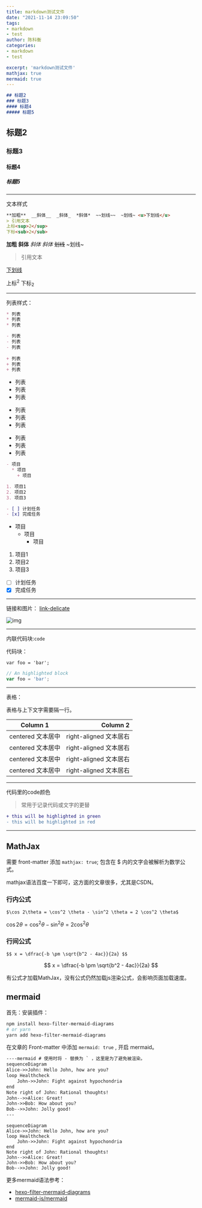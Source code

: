 ```yaml
---
title: markdown测试文件
date: "2021-11-14 23:09:50"
tags: 
- markdown
- test
author: 陈科衡
categories: 
- markdown
- test

excerpt: 'markdown测试文件'
mathjax: true
mermaid: true
---
```


```markdown
## 标题2
### 标题3
#### 标题4
##### 标题5
```

## 标题2
### 标题3
#### 标题4
##### 标题5

---
文本样式

```markdown
**加粗**  __斜体__  _斜体_  *斜体*  ~~划线~~  ~划线~ <u>下划线</u>
> 引用文本
上标<sup>2</sup>
下标<sub>2</sub>
```

**加粗**  __斜体__  _斜体_  *斜体*  ~~划线~~  ~划线~
> 引用文本

<u>下划线</u>

上标<sup>2</sup>
下标<sub>2</sub>

---
列表样式：

```markdown
* 列表
* 列表
* 列表

- 列表
- 列表
- 列表
 
+ 列表
+ 列表
+ 列表
```

* 列表
* 列表
* 列表
- 列表
- 列表
- 列表
+ 列表
+ 列表
+ 列表

```markdown
- 项目
  * 项目
    + 项目

1. 项目1
2. 项目2
3. 项目3

- [ ] 计划任务
- [x] 完成任务
```

- 项目
  * 项目
    + 项目

1. 项目1
2. 项目2
3. 项目3

- [ ] 计划任务
- [x] 完成任务

---
链接和图片：
[link-delicate](http://localhost:4000/delicate)

![img](https://i.loli.net/2021/12/01/X1pkv9ShmeDWZ25.jpg)

---
内联代码块:`code`

代码块：

```
var foo = 'bar';
```

```javascript
// An highlighted block
var foo = 'bar';
```

---
表格：

表格与上下文字需要隔一行。

| Column 1 | Column 2      |
|:--------:| -------------:|
| centered 文本居中 | right-aligned 文本居右 |
| centered 文本居中 | right-aligned 文本居右 |
| centered 文本居中 | right-aligned 文本居右 |
| centered 文本居中 | right-aligned 文本居右 |
---
代码里的code颜色
> 常用于记录代码或文字的更替

```diff
+ this will be highlighted in green
- this will be highlighted in red
```

----
## MathJax
需要 front-matter 添加 `mathjax: true`;
包含在 $ 内的文字会被解析为数学公式。

mathjax语法百度一下即可，这方面的文章很多，尤其是CSDN。

### 行内公式

```mathjax
$\cos 2\theta = \cos^2 \theta - \sin^2 \theta = 2 \cos^2 \theta$
```

$\cos 2\theta = \cos^2 \theta - \sin^2 \theta = 2 \cos^2 \theta$

### 行间公式

```mathjax
$$ x = \dfrac{-b \pm \sqrt{b^2 - 4ac}}{2a} $$
```

$$ x = \dfrac{-b \pm \sqrt{b^2 - 4ac}}{2a} $$

有公式才加载MathJax，没有公式仍然加载js渲染公式，会影响页面加载速度。

## mermaid

首先：安装插件：
```bash
npm install hexo-filter-mermaid-diagrams
# or yarn
yarn add hexo-filter-mermaid-diagrams
```

在文章的 Front-matter 中添加 `mermaid: true` , 开启 mermaid。

```markdown
----mermaid # 使用时将 - 替换为 ` ，这里是为了避免被渲染。
sequenceDiagram
Alice->>John: Hello John, how are you?
loop Healthcheck
    John->>John: Fight against hypochondria
end
Note right of John: Rational thoughts!
John-->>Alice: Great!
John->>Bob: How about you?
Bob-->>John: Jolly good!
---
```

```mermaid
sequenceDiagram
Alice->>John: Hello John, how are you?
loop Healthcheck
    John->>John: Fight against hypochondria
end
Note right of John: Rational thoughts!
John-->>Alice: Great!
John->>Bob: How about you?
Bob-->>John: Jolly good!
```

更多mermaid语法参考：
- [hexo-filter-mermaid-diagrams](https://github.com/webappdevelp/hexo-filter-mermaid-diagrams)
- [mermaid-js/mermaid](https://github.com/mermaid-js/mermaid)


